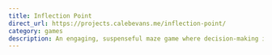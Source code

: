 ```yaml
---
title: Inflection Point
direct_url: https://projects.calebevans.me/inflection-point/
category: games
description: An engaging, suspenseful maze game where decision-making is at every turn
---
```

